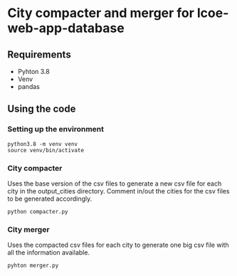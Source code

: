 # City compacter and merger for lcoe-web-app-database
## Requirements
- Pyhton 3.8
- Venv
- pandas
## Using the code
### Setting up the environment
```
python3.8 -m venv venv
source venv/bin/activate
```
### City compacter
Uses the base version of the csv files to generate a new csv file for each city in the output_cities directory. Comment in/out the cities for the csv files to be generated accordingly.
```
python compacter.py
```
### City merger
Uses the compacted csv files for each city to generate one big csv file with all the information available.
```
pyhton merger.py
```
